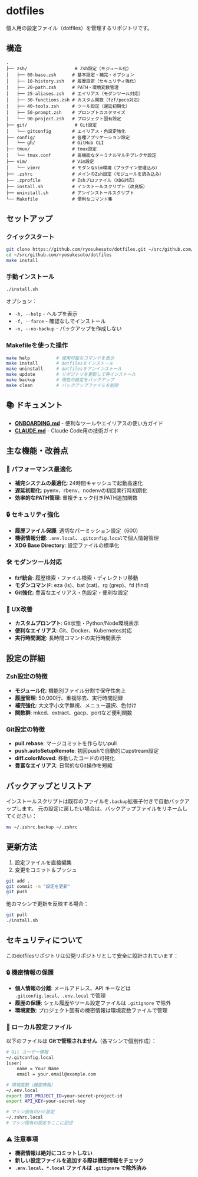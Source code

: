 # dotfiles

個人用の設定ファイル（dotfiles）を管理するリポジトリです。

## 構造

```
.
├── zsh/                  # Zsh設定（モジュール化）
│   ├── 00-base.zsh      # 基本設定・補完・オプション
│   ├── 10-history.zsh   # 履歴設定（セキュリティ強化）
│   ├── 20-path.zsh      # PATH・環境変数管理
│   ├── 25-aliases.zsh   # エイリアス（モダンツール対応）
│   ├── 30-functions.zsh # カスタム関数（fzf/peco対応）
│   ├── 40-tools.zsh     # ツール設定（遅延初期化）
│   ├── 50-prompt.zsh    # プロンプトカスタマイズ
│   └── 90-project.zsh   # プロジェクト固有設定
├── git/                  # Git設定
│   └── gitconfig        # エイリアス・色設定強化
├── config/              # 各種アプリケーション設定
│   └── gh/              # GitHub CLI
├── tmux/                # tmux設定
│   └── tmux.conf        # 高機能なターミナルマルチプレクサ設定
├── vim/                 # Vim設定
│   └── vimrc            # モダンなVim環境（プラグイン管理込み）
├── .zshrc               # メインのZsh設定（モジュールを読み込み）
├── .zprofile            # Zshプロファイル（XDG対応）
├── install.sh           # インストールスクリプト（改良版）
├── uninstall.sh         # アンインストールスクリプト
└── Makefile             # 便利なコマンド集
```

## セットアップ

### クイックスタート

```bash
git clone https://github.com/ryosukesuto/dotfiles.git ~/src/github.com/ryosukesuto/dotfiles
cd ~/src/github.com/ryosukesuto/dotfiles
make install
```

### 手動インストール

```bash
./install.sh
```

オプション：
- `-h, --help` - ヘルプを表示
- `-f, --force` - 確認なしでインストール
- `-n, --no-backup` - バックアップを作成しない

### Makefileを使った操作

```bash
make help          # 使用可能なコマンドを表示
make install       # dotfilesをインストール
make uninstall     # dotfilesをアンインストール
make update        # リポジトリを更新して再インストール
make backup        # 現在の設定をバックアップ
make clean         # バックアップファイルを削除
```

## 📚 ドキュメント

- **[ONBOARDING.md](ONBOARDING.md)** - 便利なツールやエイリアスの使い方ガイド
- **[CLAUDE.md](CLAUDE.md)** - Claude Code用の技術ガイド

## 主な機能・改善点

### 🚀 パフォーマンス最適化
- **補完システムの最適化**: 24時間キャッシュで起動高速化
- **遅延初期化**: pyenv、rbenv、nodenvの初回実行時初期化
- **効率的なPATH管理**: 重複チェック付きPATH追加関数

### 🔒 セキュリティ強化
- **履歴ファイル保護**: 適切なパーミッション設定（600）
- **機密情報分離**: `.env.local`、`.gitconfig.local`で個人情報管理
- **XDG Base Directory**: 設定ファイルの標準化

### 🛠 モダンツール対応
- **fzf統合**: 履歴検索・ファイル検索・ディレクトリ移動
- **モダンコマンド**: eza (ls)、bat (cat)、rg (grep)、fd (find)
- **Git強化**: 豊富なエイリアス・色設定・便利な設定

### 🎨 UX改善
- **カスタムプロンプト**: Git状態・Python/Node環境表示
- **便利なエイリアス**: Git、Docker、Kubernetes対応
- **実行時間測定**: 長時間コマンドの実行時間表示

## 設定の詳細

### Zsh設定の特徴

- **モジュール化**: 機能別ファイル分割で保守性向上
- **履歴管理**: 50,000行、重複除去、実行時間記録
- **補完強化**: 大文字小文字無視、メニュー選択、色付け
- **関数群**: mkcd、extract、gacp、portなど便利関数

### Git設定の特徴

- **pull.rebase**: マージコミットを作らないpull
- **push.autoSetupRemote**: 初回pushで自動的にupstream設定
- **diff.colorMoved**: 移動したコードの可視化
- **豊富なエイリアス**: 日常的なGit操作を短縮

## バックアップとリストア

インストールスクリプトは既存のファイルを`.backup`拡張子付きで自動バックアップします。
元の設定に戻したい場合は、バックアップファイルをリネームしてください：

```bash
mv ~/.zshrc.backup ~/.zshrc
```

## 更新方法

1. 設定ファイルを直接編集
2. 変更をコミット＆プッシュ

```bash
git add .
git commit -m "設定を更新"
git push
```

他のマシンで更新を反映する場合：

```bash
git pull
./install.sh
```

## セキュリティについて

このdotfilesリポジトリは公開リポジトリとして安全に設計されています：

### 🔒 機密情報の保護
- **個人情報の分離**: メールアドレス、API キーなどは `.gitconfig.local`、`.env.local` で管理
- **履歴の保護**: シェル履歴やツール設定ファイルは `.gitignore` で除外
- **環境変数**: プロジェクト固有の機密情報は環境変数ファイルで管理

### 📁 ローカル設定ファイル
以下のファイルは **Gitで管理されません**（各マシンで個別作成）：

```bash
# Git ユーザー情報
~/.gitconfig.local
[user]
    name = Your Name
    email = your.email@example.com

# 環境変数（機密情報）
~/.env.local
export DBT_PROJECT_ID=your-secret-project-id
export API_KEY=your-secret-key

# マシン固有のzsh設定
~/.zshrc.local
# マシン固有の設定をここに記述
```

### ⚠️ 注意事項
- **機密情報は絶対にコミットしない**
- **新しい設定ファイルを追加する際は機密情報をチェック**
- **`.env.local`、`*.local` ファイルは `.gitignore` で除外済み**
